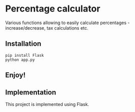 # Percentage calculator

Various functions allowing to easily calculate percentages - increase/decrease, tax calculations etc.

## Installation
```
pip install Flask
python app.py
```

## Enjoy!



## Implementation

This project is implemented using Flask.
